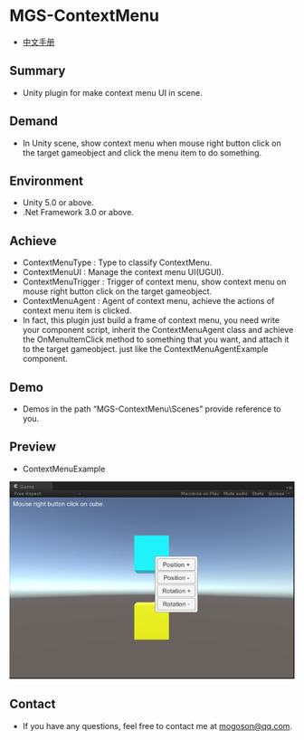 ﻿# MGS-ContextMenu
- [中文手册](./README_ZH.md)

## Summary
- Unity plugin for make context menu UI in scene.

## Demand
- In Unity scene, show context menu when mouse right button click on the target gameobject and click the menu item
to do something.

## Environment
- Unity 5.0 or above.
- .Net Framework 3.0 or above.

## Achieve
- ContextMenuType : Type to classify ContextMenu.
- ContextMenuUI : Manage the context menu UI(UGUI).
- ContextMenuTrigger : Trigger of context menu, show context menu on mouse right button click on the target
gameobject.
- ContextMenuAgent : Agent of context menu, achieve the actions of context menu item is clicked.
- In fact, this plugin just build a frame of context menu, you need write your component script, inherit the
ContextMenuAgent class and achieve the OnMenuItemClick method to something that you want, and attach it to the
target gameobject. just like the ContextMenuAgentExample component.

## Demo
- Demos in the path “MGS-ContextMenu\Scenes” provide reference to you.

## Preview
- ContextMenuExample

![ContextMenuExample](./Attachments/ContextMenuExample.png)

## Contact
- If you have any questions, feel free to contact me at mogoson@qq.com.